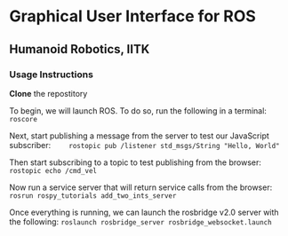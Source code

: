 # Graphical User Interface for ROS
## Humanoid Robotics, IITK
### Usage Instructions

__Clone__ the repostitory

To begin, we will launch ROS. To do so, run the following in a terminal:
   ` roscore`
   
Next, start publishing a message from the server to test our JavaScript subscriber:
`    rostopic pub /listener std_msgs/String "Hello, World"`

Then start subscribing to a topic to test publishing from the browser:
`    rostopic echo /cmd_vel`

Now run a service server that will return service calls from the browser:
   ` rosrun rospy_tutorials add_two_ints_server`

Once everything is running, we can launch the rosbridge v2.0 server with the following:
    `roslaunch rosbridge_server rosbridge_websocket.launch`

